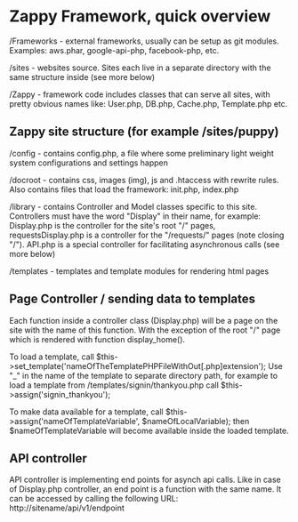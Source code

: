 Zappy Framework, quick overview
===============================

/Frameworks - external frameworks, usually can be setup as git modules. Examples: aws.phar, google-api-php, facebook-php, etc.

/sites - websites source. Sites each live in a separate directory with the same structure inside (see more below)

/Zappy - framework code includes classes that can serve all sites, with pretty obvious names like: User.php, DB.php, Cache.php, Template.php etc.



Zappy site structure (for example /sites/puppy)
-----------------------------------------------

/config - contains config.php, a file where some preliminary light weight system configurations and settings happen

/docroot - contains css, images (img), js and .htaccess with rewrite rules. Also contains files that load the framework: init.php, index.php

/library - contains Controller and Model classes specific to this site. Controllers must have the word "Display" in their name, for example: Display.php is the controller for the site's root "/" pages, requestsDisplay.php is a controller for the "/requests/" pages (note closing "/"). API.php is a special controller for facilitating asynchronous calls (see more below)

/templates - templates and template modules for rendering html pages


Page Controller / sending data to templates
-------------------------------------------------------------

Each function inside a controller class (Display.php) will be a page on the site with the name of this function. With the exception of the root "/" page which is rendered with function display_home().

To load a template, call $this->set_template('nameOfTheTemplatePHPFileWithOut[.php]extension'); Use "_" in the name of the template to separate directory path, for example to load a template from /templates/signin/thankyou.php call $this->assign('signin_thankyou');

To make data available for a template, call $this->assign('nameOfTemplateVariable', $nameOfLocalVariable); then $nameOfTemplateVariable will become available inside the loaded template.


API controller
--------------
API controller is implementing end points for asynch api calls. Like in case of Display.php controller, an end point is a function with the same name. It can be accessed by calling the following URL: http://sitename/api/v1/endpoint